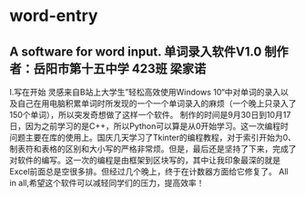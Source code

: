 # word-entry
A software for word input.
单词录入软件V1.0
制作者：岳阳市第十五中学 423班 梁家诺
--------------------------------------------------------------
Ⅰ.写在开始
      灵感来自B站上大学生”轻松高效使用Windows 10“中对单词的录入以及自己在用电脑积累单词时所发现的一个一个单词录入的麻烦（一个晚上只录入了150个单词），所以突发奇想做了这样一个软件。
       制作的时间是9月30日到10月17日，因为之前学习的是C++，所以Python可以算是从0开始学习。这一次编程时问题主要在库的使用上。国庆几天学习了Tkinter的编程教程，对于索引开始为0、制表符和表格的区别和大小写的严格非常烦。但是，最后还是坚持了下来，完成了对软件的编写。这一次的编程是由框架到区块写的，其中让我印象最深的就是Excel前面总是空很多排。但经过几个晚上，终于在计数器方面给它修复了。
       All in all,希望这个软件可以减轻同学们的压力，提高效率！
